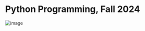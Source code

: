 # Python Programming, Fall 2024

![image](https://github.com/user-attachments/assets/fc8c9e9d-a028-4029-a9b3-1bd0dbb57452)

